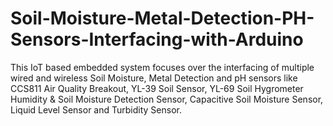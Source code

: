 # Soil-Moisture-Metal-Detection-PH-Sensors-Interfacing-with-Arduino
This IoT based embedded system focuses over the interfacing of multiple wired and wireless Soil Moisture, Metal Detection and pH sensors like CCS811 Air Quality Breakout, YL-39 Soil Sensor, YL-69 Soil Hygrometer Humidity & Soil Moisture Detection Sensor, Capacitive Soil Moisture Sensor, Liquid Level Sensor and Turbidity Sensor.
